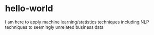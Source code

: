 # hello-world

I am here to apply machine learning/statistics techniques including NLP techniques to seemingly unrelated business data
